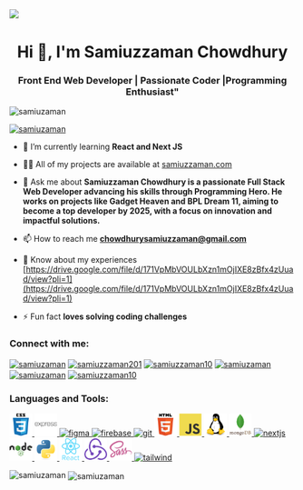 <img src="https://i.ibb.co.com/Yt8R2JQ/social-media-banner.png">
<h1 align="center">Hi 👋, I'm Samiuzzaman Chowdhury</h1>
<h3 align="center">Front End Web Developer | Passionate Coder |Programming Enthusiast"</h3>

<p align="left"> <img src="https://komarev.com/ghpvc/?username=samiuzaman&label=Profile%20views&color=0e75b6&style=flat" alt="samiuzaman" /> </p>

<p align="left"> <a href="https://github.com/ryo-ma/github-profile-trophy"><img src="https://github-profile-trophy.vercel.app/?username=samiuzaman" alt="samiuzaman" /></a> </p>

- 🌱 I’m currently learning **React and Next JS**

- 👨‍💻 All of my projects are available at [samiuzzaman.com](samiuzzaman.com)

- 💬 Ask me about **Samiuzzaman Chowdhury is a passionate Full Stack Web Developer advancing his skills through Programming Hero. He works on projects like Gadget Heaven and BPL Dream 11, aiming to become a top developer by 2025, with a focus on innovation and impactful solutions.**

- 📫 How to reach me **chowdhurysamiuzzaman@gmail.com**

- 📄 Know about my experiences [https://drive.google.com/file/d/171VpMbVOULbXzn1mOjIXE8zBfx4zUuad/view?pli=1](https://drive.google.com/file/d/171VpMbVOULbXzn1mOjIXE8zBfx4zUuad/view?pli=1)

- ⚡ Fun fact **loves solving coding challenges**

<h3 align="left">Connect with me:</h3>
<p align="left">
<a href="https://linkedin.com/in/samiuzaman" target="blank"><img align="center" src="https://raw.githubusercontent.com/rahuldkjain/github-profile-readme-generator/master/src/images/icons/Social/linked-in-alt.svg" alt="samiuzaman" height="30" width="40" /></a>
<a href="https://fb.com/samiuzzaman201" target="blank"><img align="center" src="https://raw.githubusercontent.com/rahuldkjain/github-profile-readme-generator/master/src/images/icons/Social/facebook.svg" alt="samiuzzaman201" height="30" width="40" /></a>
<a href="https://www.youtube.com/c/samiuzzaman10" target="blank"><img align="center" src="https://raw.githubusercontent.com/rahuldkjain/github-profile-readme-generator/master/src/images/icons/Social/youtube.svg" alt="samiuzzaman10" height="30" width="40" /></a>
<a href="https://www.codechef.com/users/samiuzaman" target="blank"><img align="center" src="https://cdn.jsdelivr.net/npm/simple-icons@3.1.0/icons/codechef.svg" alt="samiuzaman" height="30" width="40" /></a>
<a href="https://www.leetcode.com/samiuzaman" target="blank"><img align="center" src="https://raw.githubusercontent.com/rahuldkjain/github-profile-readme-generator/master/src/images/icons/Social/leet-code.svg" alt="samiuzaman" height="30" width="40" /></a>
<a href="https://discord.gg/samiuzzaman10" target="blank"><img align="center" src="https://raw.githubusercontent.com/rahuldkjain/github-profile-readme-generator/master/src/images/icons/Social/discord.svg" alt="samiuzzaman10" height="30" width="40" /></a>
</p>

<h3 align="left">Languages and Tools:</h3>
<p align="left"> <a href="https://www.w3schools.com/css/" target="_blank" rel="noreferrer"> <img src="https://raw.githubusercontent.com/devicons/devicon/master/icons/css3/css3-original-wordmark.svg" alt="css3" width="40" height="40"/> </a> <a href="https://expressjs.com" target="_blank" rel="noreferrer"> <img src="https://raw.githubusercontent.com/devicons/devicon/master/icons/express/express-original-wordmark.svg" alt="express" width="40" height="40"/> </a> <a href="https://www.figma.com/" target="_blank" rel="noreferrer"> <img src="https://www.vectorlogo.zone/logos/figma/figma-icon.svg" alt="figma" width="40" height="40"/> </a> <a href="https://firebase.google.com/" target="_blank" rel="noreferrer"> <img src="https://www.vectorlogo.zone/logos/firebase/firebase-icon.svg" alt="firebase" width="40" height="40"/> </a> <a href="https://git-scm.com/" target="_blank" rel="noreferrer"> <img src="https://www.vectorlogo.zone/logos/git-scm/git-scm-icon.svg" alt="git" width="40" height="40"/> </a> <a href="https://www.w3.org/html/" target="_blank" rel="noreferrer"> <img src="https://raw.githubusercontent.com/devicons/devicon/master/icons/html5/html5-original-wordmark.svg" alt="html5" width="40" height="40"/> </a> <a href="https://developer.mozilla.org/en-US/docs/Web/JavaScript" target="_blank" rel="noreferrer"> <img src="https://raw.githubusercontent.com/devicons/devicon/master/icons/javascript/javascript-original.svg" alt="javascript" width="40" height="40"/> </a> <a href="https://www.linux.org/" target="_blank" rel="noreferrer"> <img src="https://raw.githubusercontent.com/devicons/devicon/master/icons/linux/linux-original.svg" alt="linux" width="40" height="40"/> </a> <a href="https://www.mongodb.com/" target="_blank" rel="noreferrer"> <img src="https://raw.githubusercontent.com/devicons/devicon/master/icons/mongodb/mongodb-original-wordmark.svg" alt="mongodb" width="40" height="40"/> </a> <a href="https://nextjs.org/" target="_blank" rel="noreferrer"> <img src="https://cdn.worldvectorlogo.com/logos/nextjs-2.svg" alt="nextjs" width="40" height="40"/> </a> <a href="https://nodejs.org" target="_blank" rel="noreferrer"> <img src="https://raw.githubusercontent.com/devicons/devicon/master/icons/nodejs/nodejs-original-wordmark.svg" alt="nodejs" width="40" height="40"/> </a> <a href="https://www.python.org" target="_blank" rel="noreferrer"> <img src="https://raw.githubusercontent.com/devicons/devicon/master/icons/python/python-original.svg" alt="python" width="40" height="40"/> </a> <a href="https://reactjs.org/" target="_blank" rel="noreferrer"> <img src="https://raw.githubusercontent.com/devicons/devicon/master/icons/react/react-original-wordmark.svg" alt="react" width="40" height="40"/> </a> <a href="https://redux.js.org" target="_blank" rel="noreferrer"> <img src="https://raw.githubusercontent.com/devicons/devicon/master/icons/redux/redux-original.svg" alt="redux" width="40" height="40"/> </a> <a href="https://sass-lang.com" target="_blank" rel="noreferrer"> <img src="https://raw.githubusercontent.com/devicons/devicon/master/icons/sass/sass-original.svg" alt="sass" width="40" height="40"/> </a> <a href="https://tailwindcss.com/" target="_blank" rel="noreferrer"> <img src="https://www.vectorlogo.zone/logos/tailwindcss/tailwindcss-icon.svg" alt="tailwind" width="40" height="40"/> </a> </p>

<p><img align="left" src="https://github-readme-stats.vercel.app/api/top-langs?username=samiuzaman&show_icons=true&locale=en&layout=compact" alt="samiuzaman" /></p>

<p>&nbsp;<img align="center" src="https://github-readme-stats.vercel.app/api?username=samiuzaman&show_icons=true&locale=en" alt="samiuzaman" /></p>


<!---
samiuzaman/samiuzaman is a ✨ special ✨ repository because its `README.md` (this file) appears on your GitHub profile.
You can click the Preview link to take a look at your changes.
--->


